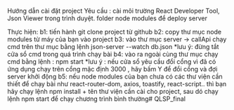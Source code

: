 Hướng dẫn cài đặt project
Yêu cầu : cài môi trường React Developer Tool, Json Viewer trong trình duyệt.
	 folder node modules để deploy server

Thực hiện:
	b1: tiến hành git clone project từ github
	b2: copy thư mục node modules từ máy của bạn vào project
	b3: vào thư mục server -> callApi chạy cmd trên thư mục bằng lệnh
			json-server --watch db.json
	*lưu ý: đừng tắt cửa sổ cmd trong quá trình chạy bài
	b4: vào ra ngoài cùng thư mục chạy cmd bằng lệnh :
			npm start
	*lưu ý : nếu cửa sổ yêu cầu đổi cổng vì đã có ứng dụng chạy trên cổng mặc định 3000 
		, hãy bấm Y để đổi cổng và đợi server khởi động
	b5: nếu node modules của bạn chưa có các thư viện cần thiết để chạy bài như react-router-dom, axios, toastify, react-script..
	    thì bạn hãy chạy lệnh npm install + tên thư viện cần cài cho project, sau dó chạy lệnh npm start để chạy chương trình bình thường#   Q L S P _ f i n a l  
 